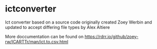 # ictconverter
Ict converter based on a source code originally created Zoey Werbin and updated to accept differing file types by Alex Altiere

More doccumentation can be found on https://rdrr.io/github/zoey-rw/ICARTTr/man/ict.to.csv.html
